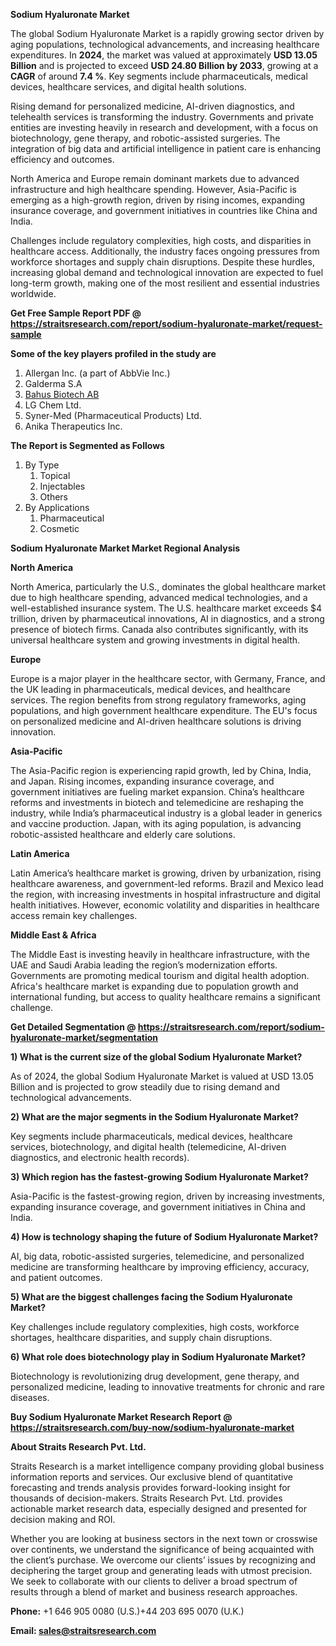 <p><strong>Sodium Hyaluronate Market</strong></p>
<p>The global Sodium Hyaluronate Market is a rapidly growing sector driven by aging populations, technological advancements, and increasing healthcare expenditures. In <strong>2024</strong>, the market was valued at approximately <strong>USD 13.05 Billion</strong> and is projected to exceed <strong>USD 24.80 Billion</strong><strong> by 2033</strong>, growing at a <strong>CAGR</strong> of around <strong>7.4 %</strong>. Key segments include pharmaceuticals, medical devices, healthcare services, and digital health solutions.</p>
<p>Rising demand for personalized medicine, AI-driven diagnostics, and telehealth services is transforming the industry. Governments and private entities are investing heavily in research and development, with a focus on biotechnology, gene therapy, and robotic-assisted surgeries. The integration of big data and artificial intelligence in patient care is enhancing efficiency and outcomes.</p>
<p>North America and Europe remain dominant markets due to advanced infrastructure and high healthcare spending. However, Asia-Pacific is emerging as a high-growth region, driven by rising incomes, expanding insurance coverage, and government initiatives in countries like China and India.</p>
<p>Challenges include regulatory complexities, high costs, and disparities in healthcare access. Additionally, the industry faces ongoing pressures from workforce shortages and supply chain disruptions. Despite these hurdles, increasing global demand and technological innovation are expected to fuel long-term growth, making one of the most resilient and essential industries worldwide.</p>
<p><strong>Get Free Sample Report PDF @ <a href=https://straitsresearch.com/report/sodium-hyaluronate-market/request-sample>https://straitsresearch.com/report/sodium-hyaluronate-market/request-sample</a></strong></p>
<div><strong>Some of the key players profiled in the study are</strong></div>
<p><ol>
<li>Allergan Inc. (a part of AbbVie Inc.)</li>
<li>Galderma S.A</li>
<li><a href=""https://bohusbiotech.com/"" target=""_blank"">Bahus Biotech AB</a></li>
<li>LG Chem Ltd.</li>
<li>Syner-Med (Pharmaceutical Products) Ltd.</li>
<li>Anika Therapeutics Inc.</li>
</ol></p>
<p><strong>The Report is Segmented as Follows</strong></p>
<p><ol>
<li>By Type
<ol>
<li>Topical</li>
<li>Injectables</li>
<li>Others</li>
</ol>
</li>
<li>By Applications
<ol>
<li>Pharmaceutical</li>
<li>Cosmetic</li>
</ol>
</li>
</ol></p>
<p><strong>Sodium Hyaluronate Market Market Regional Analysis</strong></p>
<p><strong>North America</strong></p>
<p>North America, particularly the U.S., dominates the global healthcare market due to high healthcare spending, advanced medical technologies, and a well-established insurance system. The U.S. healthcare market exceeds $4 trillion, driven by pharmaceutical innovations, AI in diagnostics, and a strong presence of biotech firms. Canada also contributes significantly, with its universal healthcare system and growing investments in digital health.</p>
<p><strong>Europe</strong></p>
<p>Europe is a major player in the healthcare sector, with Germany, France, and the UK leading in pharmaceuticals, medical devices, and healthcare services. The region benefits from strong regulatory frameworks, aging populations, and high government healthcare expenditure. The EU's focus on personalized medicine and AI-driven healthcare solutions is driving innovation.</p>
<p><strong>Asia-Pacific</strong></p>
<p>The Asia-Pacific region is experiencing rapid growth, led by China, India, and Japan. Rising incomes, expanding insurance coverage, and government initiatives are fueling market expansion. China&rsquo;s healthcare reforms and investments in biotech and telemedicine are reshaping the industry, while India&rsquo;s pharmaceutical industry is a global leader in generics and vaccine production. Japan, with its aging population, is advancing robotic-assisted healthcare and elderly care solutions.</p>
<p><strong>Latin America</strong></p>
<p>Latin America&rsquo;s healthcare market is growing, driven by urbanization, rising healthcare awareness, and government-led reforms. Brazil and Mexico lead the region, with increasing investments in hospital infrastructure and digital health initiatives. However, economic volatility and disparities in healthcare access remain key challenges.</p>
<p><strong>Middle East &amp; Africa</strong></p>
<p>The Middle East is investing heavily in healthcare infrastructure, with the UAE and Saudi Arabia leading the region&rsquo;s modernization efforts. Governments are promoting medical tourism and digital health adoption. Africa's healthcare market is expanding due to population growth and international funding, but access to quality healthcare remains a significant challenge.</p>
<p><strong>Get Detailed Segmentation @ <a href=https://straitsresearch.com/report/sodium-hyaluronate-market/segmentation>https://straitsresearch.com/report/sodium-hyaluronate-market/segmentation</a></strong></p>
<p><strong>1) What is the current size of the global Sodium Hyaluronate Market?</strong></p>
<p>As of 2024, the global Sodium Hyaluronate Market is valued at USD 13.05 Billion and is projected to grow steadily due to rising demand and technological advancements.</p>
<p><strong>2) What are the major segments in the Sodium Hyaluronate Market?</strong></p>
<p>Key segments include pharmaceuticals, medical devices, healthcare services, biotechnology, and digital health (telemedicine, AI-driven diagnostics, and electronic health records).</p>
<p><strong>3) Which region has the fastest-growing Sodium Hyaluronate Market?</strong></p>
<p>Asia-Pacific is the fastest-growing region, driven by increasing investments, expanding insurance coverage, and government initiatives in China and India.</p>
<p><strong>4) How is technology shaping the future of Sodium Hyaluronate Market?</strong></p>
<p>AI, big data, robotic-assisted surgeries, telemedicine, and personalized medicine are transforming healthcare by improving efficiency, accuracy, and patient outcomes.</p>
<p><strong>5) What are the biggest challenges facing the Sodium Hyaluronate Market?</strong></p>
<p>Key challenges include regulatory complexities, high costs, workforce shortages, healthcare disparities, and supply chain disruptions.</p>
<p><strong>6) What role does biotechnology play in Sodium Hyaluronate Market?</strong></p>
<p>Biotechnology is revolutionizing drug development, gene therapy, and personalized medicine, leading to innovative treatments for chronic and rare diseases.</p>
<p><strong>Buy Sodium Hyaluronate Market Research Report @ <a href=https://straitsresearch.com/buy-now/sodium-hyaluronate-market>https://straitsresearch.com/buy-now/sodium-hyaluronate-market</a></strong></p>
<p><strong>About Straits Research Pvt. Ltd.</strong></p>
<p>Straits Research is a market intelligence company providing global business information reports and services. Our exclusive blend of quantitative forecasting and trends analysis provides forward-looking insight for thousands of decision-makers. Straits Research Pvt. Ltd. provides actionable market research data, especially designed and presented for decision making and ROI.</p>
<p>Whether you are looking at business sectors in the next town or crosswise over continents, we understand the significance of being acquainted with the client&rsquo;s purchase. We overcome our clients&rsquo; issues by recognizing and deciphering the target group and generating leads with utmost precision. We seek to collaborate with our clients to deliver a broad spectrum of results through a blend of market and business research approaches.</p>
<p><strong><strong>Phone:</strong></strong> +1 646 905 0080 (U.S.)+44 203 695 0070 (U.K.)</p>
<p><strong><strong>Email: </strong></strong><a href=mailto:sales@straitsresearch.com><strong><u><strong>sales@straitsresearch.com</strong></u></strong></a></p>
